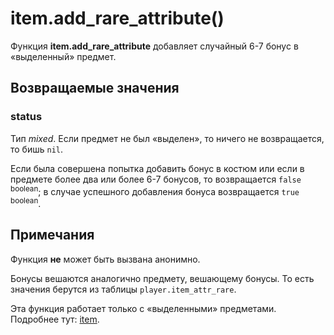 # item.add_rare_attribute()
Функция **item.add_rare_attribute** добавляет случайный 6-7 бонус в &laquo;выделенный&raquo; предмет.

## Возвращаемые значения
### status
Тип *mixed*. Если предмет не был &laquo;выделен&raquo;, то ничего не возвращается, то бишь `nil`.

Если была совершена попытка добавить бонус в костюм или если в предмете более два или более 6-7 бонусов, то возвращается `false` <sup>boolean</sup>; в случае успешного добавления бонуса возвращается `true` <sup>boolean</sup>.

## Примечания
Функция **не** может быть вызвана анонимно.

Бонусы вешаются аналогично предмету, вешающему бонусы. То есть значения берутся из таблицы `player.item_attr_rare`.

Эта функция работает только с &laquo;выделенными&raquo; предметами. Подробнее тут: [item](../item).